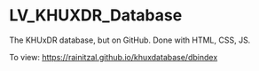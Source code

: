 # LV_KHUXDR_Database
The KHUxDR database, but on GitHub. Done with HTML, CSS, JS.

To view: https://rainitzal.github.io/khuxdatabase/dbindex

